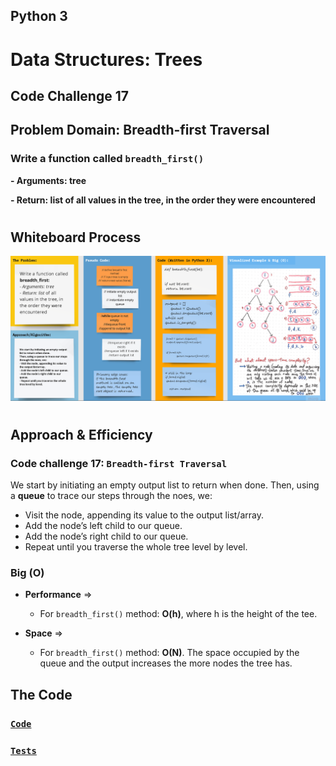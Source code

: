 ## Python 3

# **Data Structures: Trees**

## Code Challenge 17

## Problem Domain: **Breadth-first Traversal**

### Write a function called **`breadth_first()`**
  **- Arguments: tree**

  **- Return: list of all values in the tree, in the order they were encountered**
#
## Whiteboard Process

![breadth_first](breadth_first.png)

# 

## Approach & Efficiency

### Code challenge 17: **`Breadth-first Traversal`**

We start by initiating an empty output list to return when done.
Then, using a **queue** to trace our steps through the noes, we:
- Visit the node, appending its value to the output list/array. 
- Add the node’s left child to our queue.
- Add the node’s right child to our queue.
- Repeat until you traverse the whole tree level by level.

### Big (O)

- **Performance** =>
    - For `breadth_first()` method: **O(h)**, where h is the height of the tee.
  

- **Space** => 
    - For `breadth_first()` method: **O(N)**. The space occupied by the queue and the output increases the more nodes the tree has.


## **The Code**

### [**`Code`**](../../data_structures_py/trees/breadth_first.py)

### [**`Tests`**](../../data_structures_py/trees/test_breadth_first.py)

